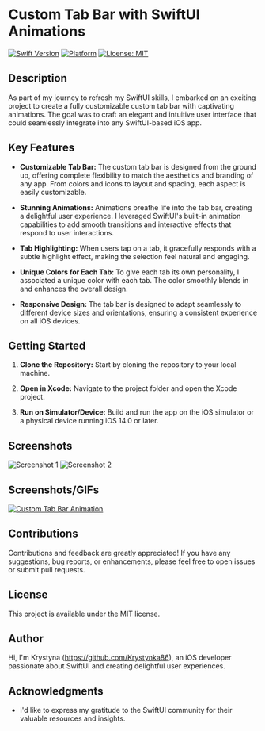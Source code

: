 # Custom Tab Bar with SwiftUI Animations

[![Swift Version](https://img.shields.io/badge/Swift-5.0-orange.svg)](https://swift.org/)
[![Platform](https://img.shields.io/badge/platform-iOS-blue.svg)](https://developer.apple.com/ios/)
[![License: MIT](https://img.shields.io/badge/License-MIT-yellow.svg)](https://opensource.org/licenses/MIT)

## Description

As part of my journey to refresh my SwiftUI skills, I embarked on an exciting project to create a fully customizable custom tab bar with captivating animations. The goal was to craft an elegant and intuitive user interface that could seamlessly integrate into any SwiftUI-based iOS app.

## Key Features

- **Customizable Tab Bar:** The custom tab bar is designed from the ground up, offering complete flexibility to match the aesthetics and branding of any app. From colors and icons to layout and spacing, each aspect is easily customizable.

- **Stunning Animations:** Animations breathe life into the tab bar, creating a delightful user experience. I leveraged SwiftUI's built-in animation capabilities to add smooth transitions and interactive effects that respond to user interactions.

- **Tab Highlighting:** When users tap on a tab, it gracefully responds with a subtle highlight effect, making the selection feel natural and engaging.

- **Unique Colors for Each Tab:** To give each tab its own personality, I associated a unique color with each tab. The color smoothly blends in and enhances the overall design.

- **Responsive Design:** The tab bar is designed to adapt seamlessly to different device sizes and orientations, ensuring a consistent experience on all iOS devices.

## Getting Started

1. **Clone the Repository:** Start by cloning the repository to your local machine.

2. **Open in Xcode:** Navigate to the project folder and open the Xcode project.

3. **Run on Simulator/Device:** Build and run the app on the iOS simulator or a physical device running iOS 14.0 or later.

## Screenshots

![Screenshot 1](/Screenshots/screenshot1.png)
![Screenshot 2](/Screenshots/screenshot2.png)


## Screenshots/GIFs

[![Custom Tab Bar Animation](https://youtu.be/rpMQMDiGyEg)](https://youtu.be/rpMQMDiGyEg)


## Contributions

Contributions and feedback are greatly appreciated! If you have any suggestions, bug reports, or enhancements, please feel free to open issues or submit pull requests.

## License

This project is available under the MIT license. 

## Author

Hi, I'm Krystyna (https://github.com/Krystynka86), an iOS developer passionate about SwiftUI and creating delightful user experiences.

## Acknowledgments

- I'd like to express my gratitude to the SwiftUI community for their valuable resources and insights.
